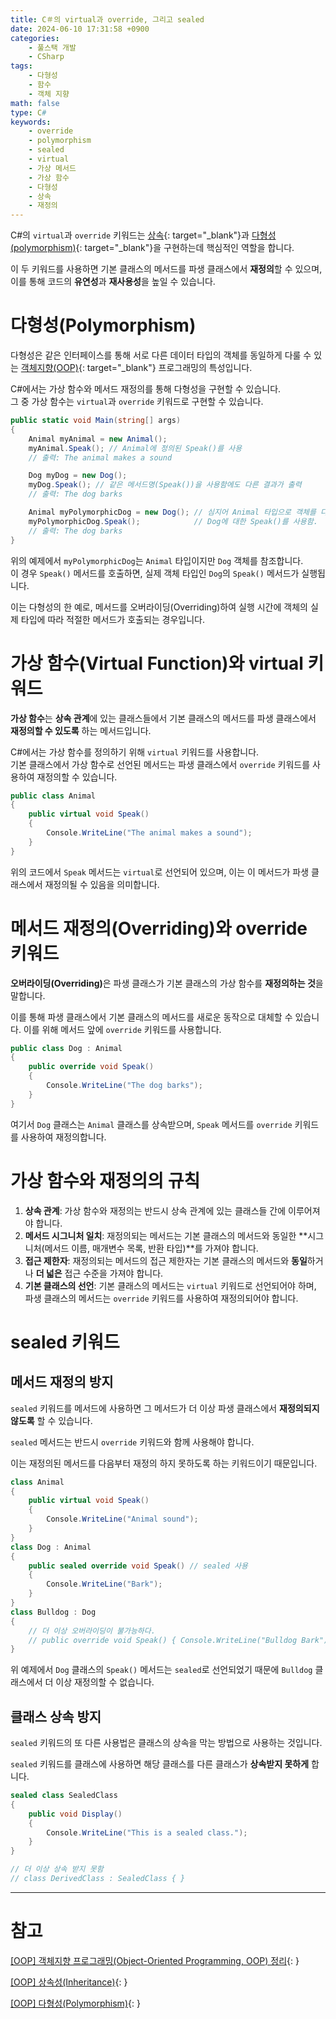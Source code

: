 ```yaml
---
title: C＃의 virtual과 override, 그리고 sealed
date: 2024-06-10 17:31:58 +0900
categories:
    - 풀스택 개발
    - CSharp
tags:
    - 다형성
    - 함수
    - 객체 지향
math: false
type: C#
keywords:
    - override
    - polymorphism
    - sealed
    - virtual
    - 가상 메서드
    - 가상 함수
    - 다형성
    - 상속
    - 재정의
---
```


C#의 `virtual`과 `override` 키워드는 [상속](/posts/oop-%EC%83%81%EC%86%8D%EC%84%B1(inheritance)/){: target="_blank"}과 [다형성(polymorphism)](/posts/oop-%EB%8B%A4%ED%98%95%EC%84%B1(polymorphism)/){: target="_blank"}을 구현하는데 핵심적인 역할을 합니다.

이 두 키워드를 사용하면 <span class="font_highlight">기본 클래스의 메서드를 파생 클래스에서 **재정의**</span>할 수 있으며, 이를 통해 코드의 **유연성**과 **재사용성**을 높일 수 있습니다.


# 다형성(Polymorphism)

다형성은 같은 인터페이스를 통해 서로 다른 데이터 타입의 객체를 동일하게 다룰 수 있는 [객체지향(OOP)](/posts/oop-%EA%B0%9D%EC%B2%B4%EC%A7%80%ED%96%A5-%ED%94%84%EB%A1%9C%EA%B7%B8%EB%9E%98%EB%B0%8D(object-oriented-programming,-oop)-%EC%A0%95%EB%A6%AC/){: target="_blank"} 프로그래밍의 특성입니다.

C#에서는 가상 함수와 메서드 재정의를 통해 다형성을 구현할 수 있습니다.
<br>
그 중 가상 함수는 `virtual`과 `override` 키워드로 구현할 수 있습니다.

```csharp
public static void Main(string[] args)
{
    Animal myAnimal = new Animal();
    myAnimal.Speak(); // Animal에 정의된 Speak()를 사용
    // 출력: The animal makes a sound

    Dog myDog = new Dog();
    myDog.Speak(); // 같은 메서드명(Speak())을 사용함에도 다른 결과가 출력
    // 출력: The dog barks

    Animal myPolymorphicDog = new Dog(); // 심지어 Animal 타입으로 객체를 다루는데에도, 원래 객체는 Dog였으므로
    myPolymorphicDog.Speak();            // Dog에 대한 Speak()를 사용함.
    // 출력: The dog barks
}
```
위의 예제에서 `myPolymorphicDog`는 `Animal` 타입이지만 `Dog` 객체를 참조합니다.
<br>
이 경우 `Speak()` 메서드를 호출하면, 실제 객체 타입인 `Dog`의 `Speak()` 메서드가 실행됩니다.

이는 다형성의 한 예로, 메서드를 오버라이딩(Overriding)하여 실행 시간에 객체의 실제 타입에 따라 적절한 메서드가 호출되는 경우입니다.


# 가상 함수(Virtual Function)와 virtual 키워드

<span class="keyword">**가상 함수**</span>는 **상속 관계**에 있는 클래스들에서 <span class="font_highlight">기본 클래스의 메서드를 파생 클래스에서 **재정의할 수 있도록** 하는 메서드</span>입니다.

C#에서는 가상 함수를 정의하기 위해 `virtual` 키워드를 사용합니다.
<br>
기본 클래스에서 가상 함수로 선언된 메서드는 파생 클래스에서 `override` 키워드를 사용하여 재정의할 수 있습니다.

```csharp
public class Animal
{
    public virtual void Speak()
    {
        Console.WriteLine("The animal makes a sound");
    }
}
```

위의 코드에서 `Speak` 메서드는 `virtual`로 선언되어 있으며, 이는 이 메서드가 파생 클래스에서 재정의될 수 있음을 의미합니다.

# 메서드 재정의(Overriding)와 override 키워드

<span class="keyword">**오버라이딩(Overriding)**</span>은 <span class="font_highlight">파생 클래스가 기본 클래스의 가상 함수를 **재정의하는 것**</span>을 말합니다.

이를 통해 파생 클래스에서 기본 클래스의 메서드를 새로운 동작으로 대체할 수 있습니다. 이를 위해 메서드 앞에 `override` 키워드를 사용합니다.

```csharp
public class Dog : Animal
{
    public override void Speak()
    {
        Console.WriteLine("The dog barks");
    }
}
```

여기서 `Dog` 클래스는 `Animal` 클래스를 상속받으며, `Speak` 메서드를 `override` 키워드를 사용하여 재정의합니다.

# 가상 함수와 재정의의 규칙

1. **상속 관계**: 가상 함수와 재정의는 반드시 상속 관계에 있는 클래스들 간에 이루어져야 합니다.
2. **메서드 시그니처 일치**: 재정의되는 메서드는 기본 클래스의 메서드와 동일한 **시그니처(메서드 이름, 매개변수 목록, 반환 타입)**를 가져야 합니다.
3. **접근 제한자**: 재정의되는 메서드의 접근 제한자는 기본 클래스의 메서드와 **동일**하거나 **더 넓은** 접근 수준을 가져야 합니다.
4. **기본 클래스의 선언**: 기본 클래스의 메서드는 `virtual` 키워드로 선언되어야 하며, 파생 클래스의 메서드는 `override` 키워드를 사용하여 재정의되어야 합니다.

# sealed 키워드

## 메서드 재정의 방지

`sealed` 키워드를 메서드에 사용하면 그 메서드가 <span class="font_highlight">더 이상 파생 클래스에서 **재정의되지 않도록** 할 수 있습니다</span>.

`sealed` 메서드는 반드시 `override` 키워드와 함께 사용해야 합니다.

이는 재정의된 메서드를 다음부터 재정의 하지 못하도록 하는 키워드이기 때문입니다.

```csharp
class Animal
{
    public virtual void Speak()
    {
        Console.WriteLine("Animal sound");
    }
}
class Dog : Animal
{
    public sealed override void Speak() // sealed 사용
    {
        Console.WriteLine("Bark");
    }
}
class Bulldog : Dog
{
    // 더 이상 오버라이딩이 불가능하다.
    // public override void Speak() { Console.WriteLine("Bulldog Bark"); }
}
```
위 예제에서 `Dog` 클래스의 `Speak()` 메서드는 `sealed`로 선언되었기 때문에 `Bulldog` 클래스에서 더 이상 재정의할 수 없습니다.

## 클래스 상속 방지

`sealed` 키워드의 또 다른 사용법은 클래스의 상속을 막는 방법으로 사용하는 것입니다.

`sealed` 키워드를 클래스에 사용하면 <span class="font_highlight">해당 클래스를 다른 클래스가 **상속받지 못하게** 합니다</span>.

```csharp
sealed class SealedClass
{
    public void Display()
    {
        Console.WriteLine("This is a sealed class.");
    }
}

// 더 이상 상속 받지 못함
// class DerivedClass : SealedClass { }
```

---

# 참고

[[OOP] 객체지향 프로그래밍(Object-Oriented Programming, OOP) 정리](https://jay9011.github.io/posts/oop-%EA%B0%9D%EC%B2%B4%EC%A7%80%ED%96%A5-%ED%94%84%EB%A1%9C%EA%B7%B8%EB%9E%98%EB%B0%8D(object-oriented-programming,-oop)-%EC%A0%95%EB%A6%AC/){: }

[[OOP] 상속성(Inheritance)](https://jay9011.github.io/posts/oop-%EC%83%81%EC%86%8D%EC%84%B1(inheritance)/){: }

[[OOP] 다형성(Polymorphism)](https://jay9011.github.io/posts/oop-%EB%8B%A4%ED%98%95%EC%84%B1(polymorphism)/){: }


